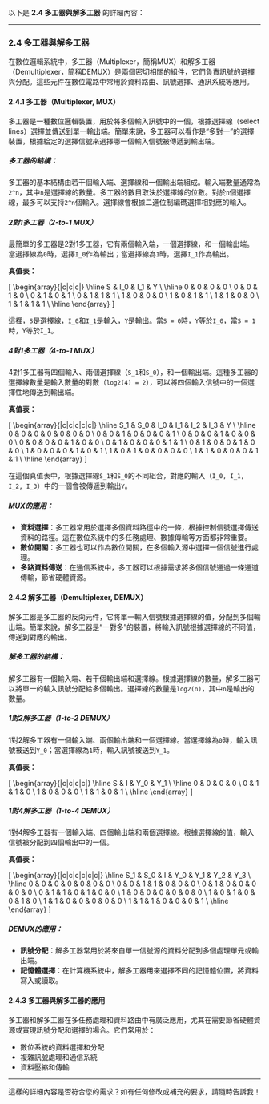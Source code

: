 以下是 **2.4 多工器與解多工器** 的詳細內容：

---

### 2.4 多工器與解多工器

在數位邏輯系統中，多工器（Multiplexer，簡稱MUX）和解多工器（Demultiplexer，簡稱DEMUX）是兩個密切相關的組件，它們負責訊號的選擇與分配。這些元件在數位電路中常用於資料路由、訊號選擇、通訊系統等應用。

#### 2.4.1 多工器（Multiplexer, MUX）

多工器是一種數位邏輯裝置，用於將多個輸入訊號中的一個，根據選擇線（select lines）選擇並傳送到單一輸出端。簡單來說，多工器可以看作是“多對一”的選擇裝置，根據給定的選擇信號來選擇哪一個輸入信號被傳遞到輸出端。

##### 多工器的結構：
多工器的基本結構由若干個輸入端、選擇線和一個輸出端組成。輸入端數量通常為`2^n`，其中`n`是選擇線的數量。多工器的數目取決於選擇線的位數。對於`n`個選擇線，最多可以支持`2^n`個輸入。選擇線會根據二進位制編碼選擇相對應的輸入。

##### 2對1多工器（2-to-1 MUX）

最簡單的多工器是2對1多工器，它有兩個輸入端，一個選擇線，和一個輸出端。當選擇線為`0`時，選擇`I_0`作為輸出；當選擇線為`1`時，選擇`I_1`作為輸出。

**真值表：**

\[
\begin{array}{|c|c|c|}
\hline
S & I_0 & I_1 & Y \\
\hline
0 & 0 & 0 & 0 \\
0 & 0 & 1 & 0 \\
0 & 1 & 0 & 1 \\
0 & 1 & 1 & 1 \\
1 & 0 & 0 & 0 \\
1 & 0 & 1 & 1 \\
1 & 1 & 0 & 0 \\
1 & 1 & 1 & 1 \\
\hline
\end{array}
\]

這裡，`S`是選擇線，`I_0`和`I_1`是輸入，`Y`是輸出。當`S = 0`時，`Y`等於`I_0`，當`S = 1`時，`Y`等於`I_1`。

##### 4對1多工器（4-to-1 MUX）

4對1多工器有四個輸入、兩個選擇線（`S_1`和`S_0`），和一個輸出端。這種多工器的選擇線數量是輸入數量的對數（`log2(4) = 2`），可以將四個輸入信號中的一個選擇性地傳送到輸出端。

**真值表：**

\[
\begin{array}{|c|c|c|c|c|}
\hline
S_1 & S_0 & I_0 & I_1 & I_2 & I_3 & Y \\
\hline
0 & 0 & 0 & 0 & 0 & 0 & 0 \\
0 & 0 & 1 & 0 & 0 & 0 & 1 \\
0 & 0 & 0 & 1 & 0 & 0 & 0 \\
0 & 0 & 0 & 0 & 1 & 0 & 0 \\
0 & 1 & 0 & 0 & 0 & 1 & 1 \\
0 & 1 & 0 & 0 & 1 & 0 & 0 \\
1 & 0 & 0 & 0 & 1 & 0 & 1 \\
1 & 0 & 1 & 0 & 0 & 0 & 0 \\
1 & 1 & 0 & 0 & 0 & 1 & 1 \\
\hline
\end{array}
\]

在這個真值表中，根據選擇線`S_1`和`S_0`的不同組合，對應的輸入（`I_0, I_1, I_2, I_3`）中的一個會被傳遞到輸出`Y`。

##### MUX的應用：
- **資料選擇**：多工器常用於選擇多個資料路徑中的一條，根據控制信號選擇傳送資料的路徑。這在數位系統中的多任務處理、數據傳輸等方面都非常重要。
- **數位開關**：多工器也可以作為數位開關，在多個輸入源中選擇一個信號進行處理。
- **多路資料傳送**：在通信系統中，多工器可以根據需求將多個信號通過一條通道傳輸，節省硬體資源。

#### 2.4.2 解多工器（Demultiplexer, DEMUX）

解多工器是多工器的反向元件，它將單一輸入信號根據選擇線的值，分配到多個輸出端。簡單來說，解多工器是“一對多”的裝置，將輸入訊號根據選擇線的不同值，傳送到對應的輸出。

##### 解多工器的結構：
解多工器有一個輸入端、若干個輸出端和選擇線。根據選擇線的數量，解多工器可以將單一的輸入訊號分配給多個輸出。選擇線的數量是`log2(n)`，其中`n`是輸出的數量。

##### 1對2解多工器（1-to-2 DEMUX）

1對2解多工器有一個輸入端、兩個輸出端和一個選擇線。當選擇線為`0`時，輸入訊號被送到`Y_0`；當選擇線為`1`時，輸入訊號被送到`Y_1`。

**真值表：**

\[
\begin{array}{|c|c|c|c|}
\hline
S & I & Y_0 & Y_1 \\
\hline
0 & 0 & 0 & 0 \\
0 & 1 & 1 & 0 \\
1 & 0 & 0 & 0 \\
1 & 1 & 0 & 1 \\
\hline
\end{array}
\]

##### 1對4解多工器（1-to-4 DEMUX）

1對4解多工器有一個輸入端、四個輸出端和兩個選擇線。根據選擇線的值，輸入信號被分配到四個輸出中的一個。

**真值表：**

\[
\begin{array}{|c|c|c|c|c|c|}
\hline
S_1 & S_0 & I & Y_0 & Y_1 & Y_2 & Y_3 \\
\hline
0 & 0 & 0 & 0 & 0 & 0 & 0 \\
0 & 0 & 1 & 1 & 0 & 0 & 0 \\
0 & 1 & 0 & 0 & 0 & 0 & 0 \\
0 & 1 & 1 & 0 & 1 & 0 & 0 \\
1 & 0 & 0 & 0 & 0 & 0 & 0 \\
1 & 0 & 1 & 0 & 0 & 1 & 0 \\
1 & 1 & 0 & 0 & 0 & 0 & 0 \\
1 & 1 & 1 & 0 & 0 & 0 & 1 \\
\hline
\end{array}
\]

##### DEMUX的應用：
- **訊號分配**：解多工器常用於將來自單一信號源的資料分配到多個處理單元或輸出端。
- **記憶體選擇**：在計算機系統中，解多工器用來選擇不同的記憶體位置，將資料寫入或讀取。

#### 2.4.3 多工器與解多工器的應用

多工器和解多工器在多任務處理和資料路由中有廣泛應用，尤其在需要節省硬體資源或實現訊號分配和選擇的場合。它們常用於：
- 數位系統的資料選擇和分配
- 複雜訊號處理和通信系統
- 資料壓縮和傳輸

---

這樣的詳細內容是否符合您的需求？如有任何修改或補充的要求，請隨時告訴我！